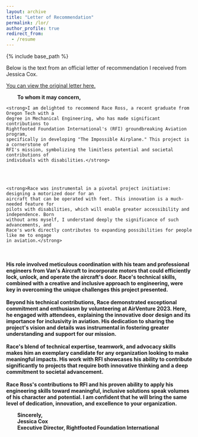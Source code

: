 ```yaml
---
layout: archive
title: "Letter of Recommendation"
permalink: /lor/
author_profile: true
redirect_from:
  - /resume
---
```


<style type="text/css"> 
 
.tab {  
		margin-left: 30px;  
 	} 

.doubletab {
        margin-left: 65px;
    }

.tabfixed {
        margin-left: 30px;
    }
 
</style> 

{% include base_path %}

Below is the text from an official letter of recommendation I received from Jessica Cox.

[You can view the original letter here.](https://raceross.github.io/files/lor.pdf)

<p class="tab">
    <strong>To whom it may concern,</strong>
</p>
<p class="doubletab">

    <strong>I am delighted to recommend Race Ross, a recent graduate from Oregon Tech with a
    degree in Mechanical Engineering, who has made significant contributions to
    Rightfooted Foundation International's (RFI) groundbreaking Aviation program,
    specifically in developing "The Impossible Airplane." This project is a cornerstone of
    RFI's mission, symbolizing the limitless potential and societal contributions of
    individuals with disabilities.</strong>
<br>
<br>

    <strong>Race was instrumental in a pivotal project initiative: designing a motorized door for an
    aircraft that can be operated with feet. This innovation is a much-needed feature for
    pilots with disabilities, which will enable greater accessibility and independence. Born
    without arms myself, I understand deeply the significance of such advancements, and
    Race's work directly contributes to expanding possibilities for people like me to engage
    in aviation.</strong>
<br>
<br>
    <strong>His role involved meticulous coordination with his team and professional engineers
    from Van's Aircraft to incorporate motors that could efficiently lock, unlock, and operate
    the aircraft's door. Race's technical skills, combined with a creative and inclusive
    approach to engineering, were key in overcoming the unique challenges this project
    presented.</strong>
<br>
<br>
    <strong>Beyond his technical contributions, Race demonstrated exceptional commitment and
    enthusiasm by volunteering at AirVenture 2023. Here, he engaged with attendees,
    explaining the innovative door design and its importance for inclusivity in aviation. His
    dedication to sharing the project's vision and details was instrumental in fostering
    greater understanding and support for our mission.</strong>
<br>
<br>
    <strong>Race's blend of technical expertise, teamwork, and advocacy skills makes him an
    exemplary candidate for any organization looking to make meaningful impacts. His
    work with RFI showcases his ability to contribute significantly to projects that require
    both innovative thinking and a deep commitment to societal advancement.</strong>
<br>
<br>
    <strong>Race Ross's contributions to RFI and his proven ability to apply his engineering skills
    toward meaningful, inclusive solutions speak volumes of his character and potential. I
    am confident that he will bring the same level of dedication, innovation, and excellence
    to your organization.</strong>
</p>
<p class="tab">
    <strong>Sincerely,</strong>
<br>
    <strong>Jessica Cox</strong>
<br>
    <strong>Executive Director, Rightfooted Foundation International</strong>
</p>

